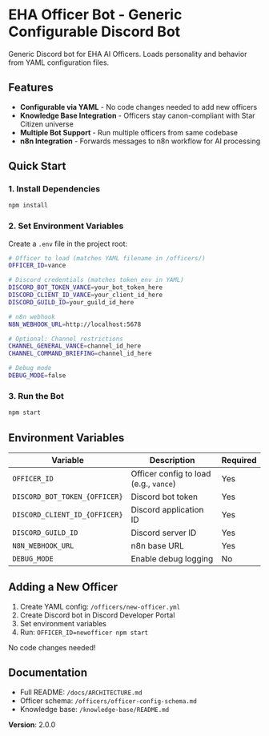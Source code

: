# EHA Officer Bot - Generic Configurable Discord Bot

Generic Discord bot for EHA AI Officers. Loads personality and behavior from YAML configuration files.

## Features

- **Configurable via YAML** - No code changes needed to add new officers
- **Knowledge Base Integration** - Officers stay canon-compliant with Star Citizen universe
- **Multiple Bot Support** - Run multiple officers from same codebase
- **n8n Integration** - Forwards messages to n8n workflow for AI processing

## Quick Start

### 1. Install Dependencies

```bash
npm install
```

### 2. Set Environment Variables

Create a `.env` file in the project root:

```bash
# Officer to load (matches YAML filename in /officers/)
OFFICER_ID=vance

# Discord credentials (matches token_env in YAML)
DISCORD_BOT_TOKEN_VANCE=your_bot_token_here
DISCORD_CLIENT_ID_VANCE=your_client_id_here
DISCORD_GUILD_ID=your_guild_id_here

# n8n webhook
N8N_WEBHOOK_URL=http://localhost:5678

# Optional: Channel restrictions
CHANNEL_GENERAL_VANCE=channel_id_here
CHANNEL_COMMAND_BRIEFING=channel_id_here

# Debug mode
DEBUG_MODE=false
```

### 3. Run the Bot

```bash
npm start
```

## Environment Variables

| Variable | Description | Required |
|----------|-------------|----------|
| `OFFICER_ID` | Officer config to load (e.g., `vance`) | Yes |
| `DISCORD_BOT_TOKEN_{OFFICER}` | Discord bot token | Yes |
| `DISCORD_CLIENT_ID_{OFFICER}` | Discord application ID | Yes |
| `DISCORD_GUILD_ID` | Discord server ID | Yes |
| `N8N_WEBHOOK_URL` | n8n base URL | Yes |
| `DEBUG_MODE` | Enable debug logging | No |

## Adding a New Officer

1. Create YAML config: `/officers/new-officer.yml`
2. Create Discord bot in Discord Developer Portal
3. Set environment variables
4. Run: `OFFICER_ID=newofficer npm start`

No code changes needed!

## Documentation

- Full README: `/docs/ARCHITECTURE.md`
- Officer schema: `/officers/officer-config-schema.md`
- Knowledge base: `/knowledge-base/README.md`

**Version**: 2.0.0
